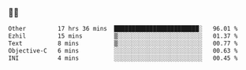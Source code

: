 ### 👨‍💻

<!--START_SECTION:waka-->

```txt
Other         17 hrs 36 mins  ████████████████████████░   96.01 %
Ezhil         15 mins         ▒░░░░░░░░░░░░░░░░░░░░░░░░   01.37 %
Text          8 mins          ▒░░░░░░░░░░░░░░░░░░░░░░░░   00.77 %
Objective-C   6 mins          ░░░░░░░░░░░░░░░░░░░░░░░░░   00.63 %
INI           4 mins          ░░░░░░░░░░░░░░░░░░░░░░░░░   00.45 %
```

<!--END_SECTION:waka-->
